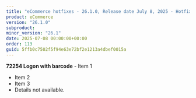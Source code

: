 ```yaml
---
title: "eCommerce hotfixes - 26.1.0, Release date July 8, 2025 - Hotfixes"
product: eCommerce
version: "26.1.0"
subproduct: 
minor_version: "26.1"
date: 2025-07-08 00:00:00+00:00
order: 113
guid: 5ffb0c7502f5f94e63e72bf2e1213a4dbef0015a
---
```


**72254 Logon with barcode** - Item 1- Item 2- Item 3- Details not available.
